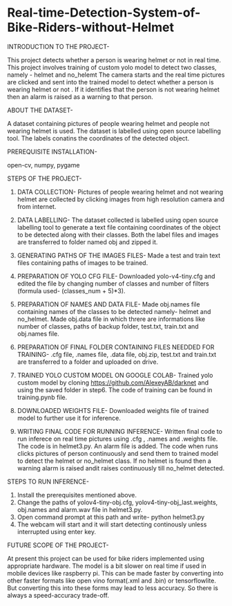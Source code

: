 # Real-time-Detection-System-of-Bike-Riders-without-Helmet
INTRODUCTION TO THE PROJECT-

This project detects whether a person is wearing helmet or not in real time. This project involves training of custom yolo model to detect two classes, namely - helmet and no_helemt
The camera starts and the real time pictures are clicked and sent into the trained model to detect whether a person is wearing helmet or not . If it identifies that the person is not
wearing helmet then an alarm is raised as a warning to that person. 

ABOUT THE DATASET- 

A dataset containing pictures of people wearing helmet and people not wearing helmet is used. The dataset is labelled using open source labelling tool. The labels conatins the 
coordinates of the detected object. 

PREREQUISITE INSTALLATION- 

open-cv, numpy, pygame

STEPS OF THE PROJECT-

1. DATA COLLECTION- Pictures of people wearing helmet and not wearing helmet are collected by clicking images from high resolution camera and from internet.

2. DATA LABELLING- The dataset collected is labelled using open source labelling tool to generate a text file containing coordinates of the object to be detected along with their
classes. Both the label files and images are transferred to folder named obj and zipped it.

3. GENERATING PATHS OF THE IMAGES FILES- Made a test and train text files containing paths of images to be trained.

4. PREPARATION OF YOLO CFG FILE- Downloaded yolo-v4-tiny.cfg and edited the file by changing number of classes and number of filters (formula used- (classes_num + 5)*3). 

5. PREPARATION OF NAMES AND DATA FILE- Made obj.names file containing names of the classes to be detected namely- helmet and no_helmet. Made obj.data file in which threre are 
informations like number of classes, paths of backup folder, test.txt, train.txt and obj.names file.

6. PREPARATION OF FINAL FOLDER CONTAINING FILES NEEDDED FOR TRAINING- .cfg file, .names file, .data file, obj.zip, test.txt and train.txt are transferred to a folder and uploaded 
on drive. 

7. TRAINED YOLO CUSTOM MODEL ON GOOGLE COLAB- Trained yolo custom model by cloning https://github.com/AlexeyAB/darknet and using the saved folder in step6. The code of training can
be found in training.pynb file.

8. DOWNLOADED WEIGHTS FILE- Downloaded weights file of trained model to further use it for inference.

9. WRITING FINAL CODE FOR RUNNING INFERENCE- Written final code to run inferece on real time pictures using .cfg , .names and .weights file. The code is in helmet3.py. An alarm
file is added. The code when runs clicks pictures of person continuously and send them to trained model to detect the helmet or no_helmet class. If no helmet is found then
a warning alarm is raised andit raises continuously till no_helmet detected.

STEPS TO RUN INFERENCE-

1. Install the prerequisites mentioned above.
2. Change the paths of yolov4-tiny-obj.cfg, yolov4-tiny-obj_last.weights, obj.names and alarm.wav file in helmet3.py.
3. Open command prompt at this path and write- python helmet3.py
4. The webcam will start and it will start detecting continously unless interrupted using enter key. 

FUTURE SCOPE OF THE PROJECT-

At present this project can be used for bike riders implemented using appropriate hardware. The model is a bit slower on real time if used in mobile devices like raspberry pi.
This can be made faster by converting into other faster formats like open vino format(.xml and .bin) or tensorflowlite. But converting this into these forms may lead to less 
accuracy. So there is always a speed-accuracy trade-off.
